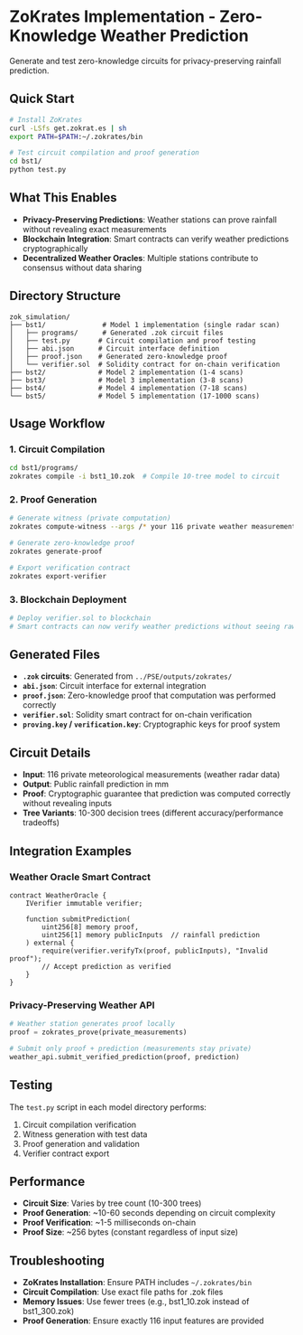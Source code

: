 # ZoKrates Implementation - Zero-Knowledge Weather Prediction

Generate and test zero-knowledge circuits for privacy-preserving rainfall prediction.

## Quick Start

```bash
# Install ZoKrates
curl -LSfs get.zokrat.es | sh
export PATH=$PATH:~/.zokrates/bin

# Test circuit compilation and proof generation
cd bst1/
python test.py
```

## What This Enables

- **Privacy-Preserving Predictions**: Weather stations can prove rainfall without revealing exact measurements
- **Blockchain Integration**: Smart contracts can verify weather predictions cryptographically  
- **Decentralized Weather Oracles**: Multiple stations contribute to consensus without data sharing

## Directory Structure

```
zok_simulation/
├── bst1/              # Model 1 implementation (single radar scan)
│   ├── programs/      # Generated .zok circuit files
│   ├── test.py       # Circuit compilation and proof testing
│   ├── abi.json      # Circuit interface definition
│   ├── proof.json    # Generated zero-knowledge proof
│   └── verifier.sol  # Solidity contract for on-chain verification
├── bst2/             # Model 2 implementation (1-4 scans)
├── bst3/             # Model 3 implementation (3-8 scans)  
├── bst4/             # Model 4 implementation (7-18 scans)
└── bst5/             # Model 5 implementation (17-1000 scans)
```

## Usage Workflow

### 1. Circuit Compilation
```bash
cd bst1/programs/
zokrates compile -i bst1_10.zok  # Compile 10-tree model to circuit
```

### 2. Proof Generation
```bash
# Generate witness (private computation)
zokrates compute-witness --args /* your 116 private weather measurements */

# Generate zero-knowledge proof
zokrates generate-proof

# Export verification contract
zokrates export-verifier
```

### 3. Blockchain Deployment
```bash
# Deploy verifier.sol to blockchain
# Smart contracts can now verify weather predictions without seeing raw data
```

## Generated Files

- **`.zok` circuits**: Generated from `../PSE/outputs/zokrates/`
- **`abi.json`**: Circuit interface for external integration
- **`proof.json`**: Zero-knowledge proof that computation was performed correctly
- **`verifier.sol`**: Solidity smart contract for on-chain verification
- **`proving.key` / `verification.key`**: Cryptographic keys for proof system

## Circuit Details

- **Input**: 116 private meteorological measurements (weather radar data)
- **Output**: Public rainfall prediction in mm
- **Proof**: Cryptographic guarantee that prediction was computed correctly without revealing inputs
- **Tree Variants**: 10-300 decision trees (different accuracy/performance tradeoffs)

## Integration Examples

### Weather Oracle Smart Contract
```solidity
contract WeatherOracle {
    IVerifier immutable verifier;
    
    function submitPrediction(
        uint256[8] memory proof,
        uint256[1] memory publicInputs  // rainfall prediction
    ) external {
        require(verifier.verifyTx(proof, publicInputs), "Invalid proof");
        // Accept prediction as verified
    }
}
```

### Privacy-Preserving Weather API
```python
# Weather station generates proof locally
proof = zokrates_prove(private_measurements)

# Submit only proof + prediction (measurements stay private)
weather_api.submit_verified_prediction(proof, prediction)
```

## Testing

The `test.py` script in each model directory performs:
1. Circuit compilation verification
2. Witness generation with test data
3. Proof generation and validation
4. Verifier contract export

## Performance

- **Circuit Size**: Varies by tree count (10-300 trees)
- **Proof Generation**: ~10-60 seconds depending on circuit complexity
- **Proof Verification**: ~1-5 milliseconds on-chain
- **Proof Size**: ~256 bytes (constant regardless of input size)

## Troubleshooting

- **ZoKrates Installation**: Ensure PATH includes `~/.zokrates/bin`
- **Circuit Compilation**: Use exact file paths for .zok files
- **Memory Issues**: Use fewer trees (e.g., bst1_10.zok instead of bst1_300.zok)
- **Proof Generation**: Ensure exactly 116 input features are provided